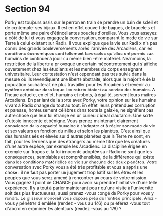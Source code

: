 # Section 94

Porky est toujours assis sur le perron en train de prendre un bain
de soleil et de contempler ses bijoux. Il est en effet couvert de
bagues, de bracelets et porte même une paire d'étincellantes
boucles d'oreilles. Vous vous asseyez à côté de lui et vous engagez
la conversation, comparant le mode de vie sur Terre à celui
existant sur Radix. Il vous explique que la vie sur Radi x n'a pas
connu des grands bouleversements après l'arrivée des Arcadiens,
car les conditions économiques sont tellement favorables qu'elles
ont permis aux humains de continuer à jouir du même bien -être
matériel. Néanmoins, la restriction de la liberté a pr ovoqué un
certain mécontentement qui s'affiche ouvertement chez les
étudiants et les membres du corps enseignant universitaire. Leur
contestation n'est cependant pas très suivie dans la mesure où ils
revendiquent une liberté abstraite, alors que la majorit é de la
population souhaiterait ne plus travailler pour les Arcadiens et
revenir au système antérieur dans lequel les robots étaient au
service des humains. A l'heure actuelle, en effet, humains et
robots, à égalité, servent leurs maîtres Arcadiens. En par lant de
la sorte avec Porky, votre opinion sur les humains vivant à Radix
change du tout au tout. En effet, leurs prétendues corruption et
paresse, honteusement célèbres dans toute la galaxie, ne
signifient pas autre chose que leur foi étrange en un curieu x idéal
d'autarcie. Une sorte d'utopie innocente et bénigne. Vous prenez
maintenant clairement conscience de la capacité humaine à
s'adapter et à régler son mode de vie et ses valeurs en fonction du
milieu et selon les planètes. C'est ainsi que des humains  nés et
élevés sur d'autres planètes que la Terre ne sont, en fait, pour les
Terriens que des étrangers au même titre que les créatures d'une
autre espèce, par exemple les Arcadiens. La discipline érigée en
exemple sur Tropos et la foi innocente adoptée su r Radix ne sont
que les conséquences, semblables et compréhensibles, de la
différence qui existe dans les conditions matérielles de vie sur
chacune des deux planètes. Votre conversation avec Porky vous a
été très profitable et vous a appris une chose : il ne faut pas
porter un jugement trop hâtif sur les êtres et les peuples que vous
serez amené à rencontrer au cours de votre mission. Vous gagnez
1 point de  CHANCE  pour avoir su prendre l'initiative d'une telle
expérience. Il y a tout à parier maintenant pou r qu'une visite à
l'université soit des plus fructueuses, aussi prenez -vous congé de
Porky pour vous y rendre. Le glisseur monorail vous dépose près
de l'entrée principale. Allez -vous y pénétrer d'emblée (rendez -
vous au 146) ou pr éférez -vous tout d'abord en examiner les
alentours (rendez -vous au 178) ?